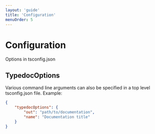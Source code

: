 ```yaml
---
layout: 'guide'
title: 'Configuration'
menuOrder: 5
---
```


# Configuration

Options in tsconfig.json

## TypedocOptions

Various command line arguments can also be specified in a top level tsconfig.json file.
Example:
```json
{
    "typedocOptions": {
        "out": "path/to/documentation",
        "name": "Documentation title"
    }
}
```
